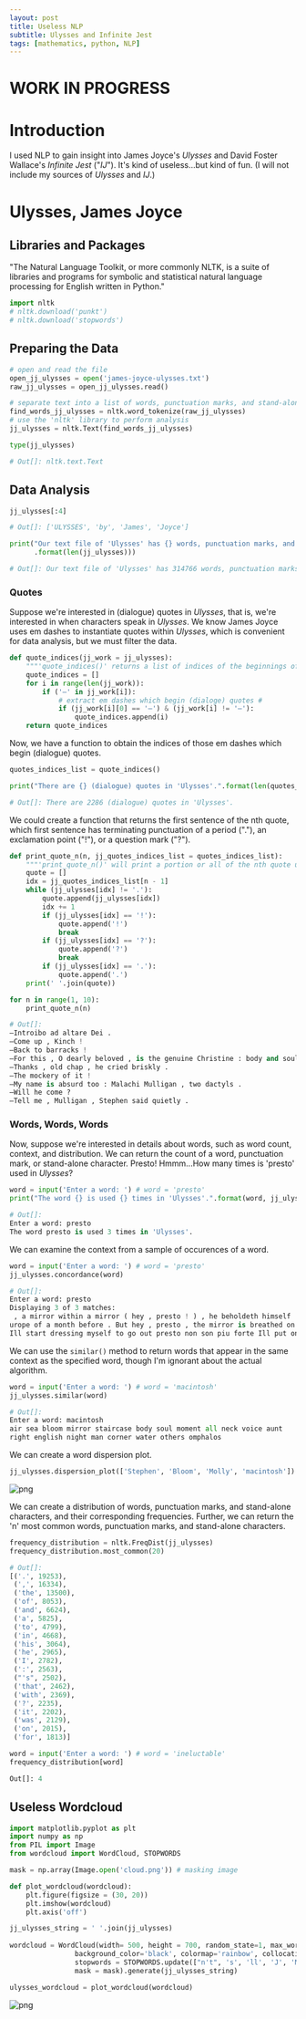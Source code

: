 ```yaml
---
layout: post
title: Useless NLP
subtitle: Ulysses and Infinite Jest
tags: [mathematics, python, NLP]
---
```


# WORK IN PROGRESS

# Introduction

I used NLP to gain insight into James Joyce's _Ulysses_ and David Foster Wallace's _Infinite Jest_ ("_IJ_"). It's kind of useless...but kind of fun. (I will not include my sources of _Ulysses_ and _IJ_.)

# __Ulysses__, James Joyce

## Libraries and Packages

"The Natural Language Toolkit, or more commonly NLTK, is a suite of libraries and programs for symbolic and statistical natural language processing for English written in Python."

```python
import nltk
# nltk.download('punkt')
# nltk.download('stopwords')
```

## Preparing the Data

```python
# open and read the file
open_jj_ulysses = open('james-joyce-ulysses.txt')
raw_jj_ulysses = open_jj_ulysses.read()

# separate text into a list of words, punctuation marks, and stand-alone characters
find_words_jj_ulysses = nltk.word_tokenize(raw_jj_ulysses)
# use the 'nltk' library to perform analysis
jj_ulysses = nltk.Text(find_words_jj_ulysses)

type(jj_ulysses)
```

```python
# Out[]: nltk.text.Text
```

## Data Analysis

```python
jj_ulysses[:4]
```

```python
# Out[]: ['ULYSSES', 'by', 'James', 'Joyce']
```

```python
print("Our text file of 'Ulysses' has {} words, punctuation marks, and stand-alone characters!"\
      .format(len(jj_ulysses)))
```

```python
# Out[]: Our text file of 'Ulysses' has 314766 words, punctuation marks, and stand-alone characters!
```

### Quotes

Suppose we're interested in (dialogue) quotes in _Ulysses_, that is, we're interested in when characters speak in _Ulysses_. We know James Joyce uses em dashes to instantiate quotes within _Ulysses_, which is convenient for data analysis, but we must filter the data.

```python
def quote_indices(jj_work = jj_ulysses):
    """'quote_indices()' returns a list of indices of the beginnings of quotes."""
    quote_indices = []
    for i in range(len(jj_work)):
        if ('—' in jj_work[i]):
            # extract em dashes which begin (dialoge) quotes #
            if (jj_work[i][0] == '—') & (jj_work[i] != '—'):
                quote_indices.append(i)
    return quote_indices
```

Now, we have a function to obtain the indices of those em dashes which begin (dialogue) quotes.

```python
quotes_indices_list = quote_indices()    

print("There are {} (dialogue) quotes in 'Ulysses'.".format(len(quotes_indices_list)))
```

```python
# Out[]: There are 2286 (dialogue) quotes in 'Ulysses'.
```

We could create a function that returns the first sentence of the nth quote, which first sentence has terminating punctuation of a period ("."), an exclamation point ("!"), or a question mark ("?").

```python
def print_quote_n(n, jj_quotes_indices_list = quotes_indices_list):
    """'print_quote_n()' will print a portion or all of the nth quote up to a period, '.'"""
    quote = []
    idx = jj_quotes_indices_list[n - 1]
    while (jj_ulysses[idx] != '.'):
        quote.append(jj_ulysses[idx])
        idx += 1
        if (jj_ulysses[idx] == '!'):
            quote.append('!')
            break
        if (jj_ulysses[idx] == '?'):
            quote.append('?')
            break
        if (jj_ulysses[idx] == '.'):
            quote.append('.')
    print(' '.join(quote))
```

```python
for n in range(1, 10):
    print_quote_n(n)
```

```python
# Out[]: 
—Introibo ad altare Dei .
—Come up , Kinch !
—Back to barracks !
—For this , O dearly beloved , is the genuine Christine : body and soul and blood and ouns .
—Thanks , old chap , he cried briskly .
—The mockery of it !
—My name is absurd too : Malachi Mulligan , two dactyls .
—Will he come ?
—Tell me , Mulligan , Stephen said quietly .
```

### Words, Words, Words

Now, suppose we're interested in details about words, such as word count, context, and distribution. We can return the count of a word, punctuation mark, or stand-alone character. Presto! Hmmm...How many times is 'presto' used in _Ulysses_?

```python
word = input('Enter a word: ') # word = 'presto'
print("The word {} is used {} times in 'Ulysses'.".format(word, jj_ulysses.count(word)))
```

```python
# Out[]: 
Enter a word: presto
The word presto is used 3 times in 'Ulysses'.
```

We can examine the context from a sample of occurences of a word.

```python
word = input('Enter a word: ') # word = 'presto'
jj_ulysses.concordance(word)
```

```python
# Out[]: 
Enter a word: presto
Displaying 3 of 3 matches:
 , a mirror within a mirror ( hey , presto ! ) , he beholdeth himself . That y
urope of a month before . But hey , presto , the mirror is breathed on and the
Ill start dressing myself to go out presto non son piu forte Ill put on my bes
```

We can use the `similar()` method to return words that appear in the same context as the specified word, though I'm ignorant about the actual algorithm.

```python
word = input('Enter a word: ') # word = 'macintosh'
jj_ulysses.similar(word)
```

```python
# Out[]: 
Enter a word: macintosh
air sea bloom mirror staircase body soul moment all neck voice aunt
right english night man corner water others omphalos
```

We can create a word dispersion plot.

```python
jj_ulysses.dispersion_plot(['Stephen', 'Bloom', 'Molly', 'macintosh'])
```

![png](/assets/img/jj_word_dispersion_plot.png)

We can create a distribution of words, punctuation marks, and stand-alone characters, and their corresponding frequencies. Further, we can return the 'n' most common words, punctuation marks, and stand-alone characters.

```python
frequency_distribution = nltk.FreqDist(jj_ulysses)
frequency_distribution.most_common(20)
```

```python
# Out[]: 
[('.', 19253),
 (',', 16334),
 ('the', 13500),
 ('of', 8053),
 ('and', 6624),
 ('a', 5825),
 ('to', 4799),
 ('in', 4668),
 ('his', 3064),
 ('he', 2965),
 ('I', 2782),
 (':', 2563),
 ("'s", 2502),
 ('that', 2462),
 ('with', 2369),
 ('?', 2235),
 ('it', 2202),
 ('was', 2129),
 ('on', 2015),
 ('for', 1813)]
```

```python
word = input('Enter a word: ') # word = 'ineluctable'
frequency_distribution[word]
```

```python
Out[]: 4
```

## Useless Wordcloud

```python
import matplotlib.pyplot as plt
import numpy as np
from PIL import Image
from wordcloud import WordCloud, STOPWORDS
```

```python
mask = np.array(Image.open('cloud.png')) # masking image

def plot_wordcloud(wordcloud):
    plt.figure(figsize = (30, 20))
    plt.imshow(wordcloud)
    plt.axis('off')

jj_ulysses_string = ' '.join(jj_ulysses)
    
wordcloud = WordCloud(width= 500, height = 700, random_state=1, max_words = 200,\
                background_color='black', colormap='rainbow', collocations=False,\
                stopwords = STOPWORDS.update(["n't", 's', 'll', 'J', 'Mr', 'Mrs', 'u', 'O', 'said', 'm']),\ # removing uninteresting snippets/words
                mask = mask).generate(jj_ulysses_string)
```

```python
ulysses_wordcloud = plot_wordcloud(wordcloud)
```

![png](/assets/img/jj_wordcloud.png)

